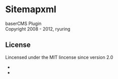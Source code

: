 Sitemapxml
==========
baserCMS Plugin  
Copyright 2008 - 2012, ryuring

License
-------

Lincensed under the MIT lincense since version 2.0

-
-
